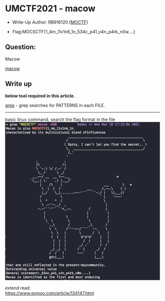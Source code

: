 # UMCTF2021 - macow

- Write-Up Author: RB916120 \[[MOCTF](https://www.facebook.com/MOCSCTF)\]

- Flag:MOCSCTF{1_4m_l1v1n6_1n_534c_p41_v4n_p4rk_n0w....}

## **Question:**
Macow

[macow](./macow.zip)

## Write up
**below tool required in this article.**  

[grep](https://man7.org/linux/man-pages/man1/grep.1.html) - grep searches for PATTERNS in each FILE.

---

basic linux command, search the flag format in the file  
![img](./1.png)


extend read:  
https://www.exmoo.com/article/134147.html